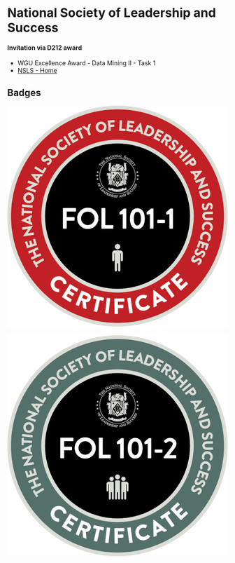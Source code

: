 # National Society of Leadership and Success

#### Invitation via D212 award
* WGU Excellence Award - Data Mining II - Task 1
* [NSLS - Home](https://app.nsls.org/)

## Badges

![orientation](./Badges/orientation-and-leadership-training.png)
<br /><br />
![foundations-certification](./Badges/foundations-of-leadership-certificate.png)